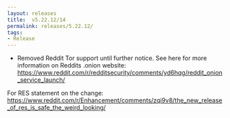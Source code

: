 ```yaml
---
layout: releases
title:  v5.22.12/14
permalink: releases/5.22.12/
tags:
- Release
---
```


- Removed Reddit Tor support until further notice. See here for more information on Reddits .onion website: https://www.reddit.com/r/redditsecurity/comments/yd6hqg/reddit_onion_service_launch/

For RES statement on the change: https://www.reddit.com/r/Enhancement/comments/zqi9v8/the_new_release_of_res_is_safe_the_weird_looking/
